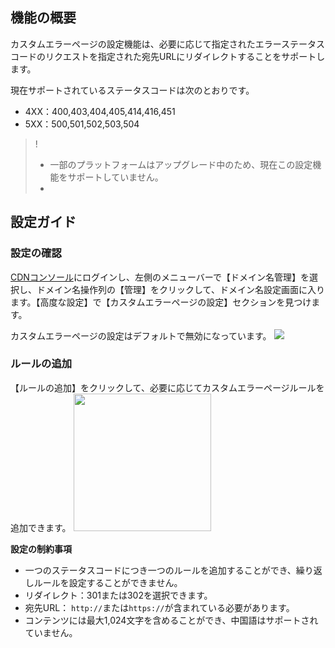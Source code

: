## 機能の概要

カスタムエラーページの設定機能は、必要に応じて指定されたエラーステータスコードのリクエストを指定された宛先URLにリダイレクトすることをサポートします。

現在サポートされているステータスコードは次のとおりです。
- 4XX：400,403,404,405,414,416,451
- 5XX：500,501,502,503,504

>! 
>- 一部のプラットフォームはアップグレード中のため、現在この設定機能をサポートしていません。
>- 

## 設定ガイド

### 設定の確認

[CDNコンソール](https://console.cloud.tencent.com/cdn)にログインし、左側のメニューバーで【ドメイン名管理】を選択し、ドメイン名操作列の【管理】をクリックして、ドメイン名設定画面に入ります。【高度な設定】で【カスタムエラーページの設定】セクションを見つけます。

カスタムエラーページの設定はデフォルトで無効になっています。
![](https://main.qcloudimg.com/raw/ad8f4340f2f7c67247e9730a12e6d27b.png)



### ルールの追加

【ルールの追加】をクリックして、必要に応じてカスタムエラーページルールを追加できます。
<img src="https://main.qcloudimg.com/raw/7af17d161ec2f4e499a5740383d4658e.jpg" style="height:220px"/>



**設定の制約事項**

- 一つのステータスコードにつき一つのルールを追加することができ、繰り返しルールを設定することができません。
- リダイレクト：301または302を選択できます。
- 宛先URL： `http://`または`https://`が含まれている必要があります。
- コンテンツには最大1,024文字を含めることができ、中国語はサポートされていません。
